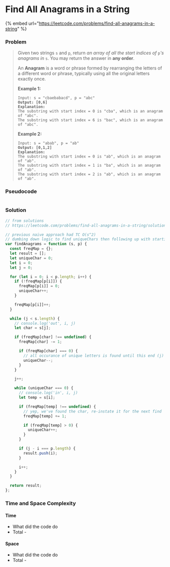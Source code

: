 # Find All Anagrams in a String

{% embed url="https://leetcode.com/problems/find-all-anagrams-in-a-string" %}

### Problem

> Given two strings `s` and `p`, return _an array of all the start indices of_ `p`_'s anagrams in_ `s`. You may return the answer in **any order**.
>
> An **Anagram** is a word or phrase formed by rearranging the letters of a different word or phrase, typically using all the original letters exactly once.
>
> &#x20;
>
> **Example 1:**
>
> <pre><code>Input: s = "cbaebabacd", p = "abc"
> <strong>Output: [0,6]
> </strong><strong>Explanation:
> </strong>The substring with start index = 0 is "cba", which is an anagram of "abc".
> The substring with start index = 6 is "bac", which is an anagram of "abc".</code></pre>
>
> **Example 2:**
>
> <pre><code>Input: s = "abab", p = "ab"
> <strong>Output: [0,1,2]
> </strong><strong>Explanation:
> </strong>The substring with start index = 0 is "ab", which is an anagram of "ab".
> The substring with start index = 1 is "ba", which is an anagram of "ab".
> The substring with start index = 2 is "ab", which is an anagram of "ab".</code></pre>

### Pseudocode

```
```

### Solution

```javascript
// from solutions
// https://leetcode.com/problems/find-all-anagrams-in-a-string/solutions/592384/sliding-window-explanation-javascript-solution-w-comments-faster-than-100/

// previous naive approach had TC O(s^2)
// dumbing down logic to find uniqueChars then following up with starting index, simplified the looping operation.
var findAnagrams = function (s, p) {
  const freqMap = {};
  let result = [];
  let uniqueChar = 0;
  let i = 0;
  let j = 0;

  for (let i = 0; i < p.length; i++) {
    if (!freqMap[p[i]]) {
      freqMap[p[i]] = 0;
      uniqueChar++;
    }

    freqMap[p[i]]++;
  }

  while (j < s.length) {
    // console.log('out', i, j)
    let char = s[j];

    if (freqMap[char] !== undefined) {
      freqMap[char] -= 1;

      if (freqMap[char] === 0) {
        // all occurance of unique letters is found until this end (j)
        uniqueChar--;
      }
    }

    j++;

    while (uniqueChar === 0) {
      // console.log('in', i, j)
      let temp = s[i];

      if (freqMap[temp] !== undefined) {
        // yep, we've found the char, re-instate it for the next find
        freqMap[temp] += 1;

        if (freqMap[temp] > 0) {
          uniqueChar++;
        }
      }

      if (j - i === p.length) {
        result.push(i);
      }

      i++;
    }
  }

  return result;
};

```

### Time and Space Complexity

#### Time

* What did the code do
* Total -

#### Space

* What did the code do
* Total -
